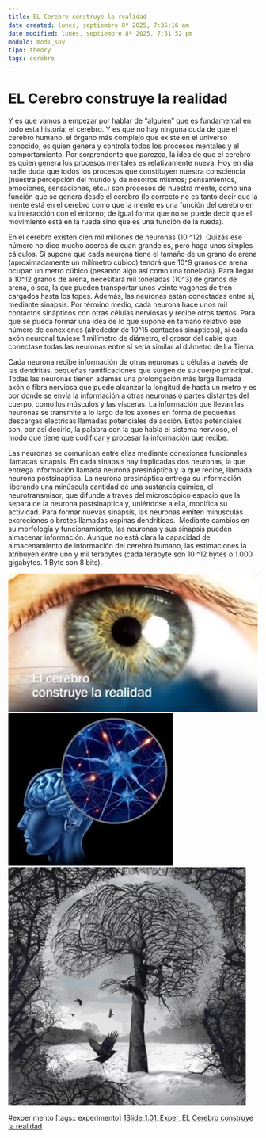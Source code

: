 ```yaml
---
title: EL Cerebro construye la realidad
date created: lunes, septiembre 8º 2025, 7:35:16 am
date modified: lunes, septiembre 8º 2025, 7:51:52 pm
modulo: mod1_soy
tipo: theory
tags: cerebro
---
```


# EL Cerebro construye la realidad
Y es que vamos a empezar por hablar de “alguien” que es fundamental en todo esta historia: el cerebro. Y es que no hay ninguna duda de que el cerebro humano, el órgano más complejo que existe en el universo conocido, es quien genera y controla todos los procesos mentales y el comportamiento. Por sorprendente que parezca, la idea de que el cerebro es quien genera los procesos mentales es relativamente nueva. Hoy en día nadie duda que todos los procesos que constituyen nuestra consciencia (nuestra percepción del mundo y de nosotros mismos; pensamientos, emociones, sensaciones, etc..) son procesos de nuestra mente, como una función que se genera desde el cerebro (lo correcto no es tanto decir que la mente está en el cerebro como que la mente es una función del cerebro en su interacción con el entorno; de igual forma que no se puede decir que el movimiento está en la rueda sino que es una función de la rueda).

En el cerebro existen cien mil millones de neuronas (10 ^12). Quizás ese número no dice mucho acerca de cuan grande es, pero haga unos simples cálculos. Si supone que cada neurona tiene el tamaño de un grano de arena (aproximadamente un milímetro cúbico) tendrá que 10^9 granos de arena ocupan un metro cúbico (pesando algo así como una tonelada). Para llegar a 10^12 granos de arena, necesitará mil toneladas (10^3) de granos de arena, o sea, la que pueden transportar unos veinte vagones de tren cargados hasta los topes. Además, las neuronas están conectadas entre sí, mediante sinapsis. Por término medio, cada neurona hace unos mil contactos sinápticos con otras células nerviosas y recibe otros tantos. Para que se pueda formar una idea de lo que supone en tamaño relativo ese número de conexiones (alrededor de 10^15 contactos sinápticos), si cada axón neuronal tuviese 1 milímetro de diámetro, el grosor del cable que conectase todas las neuronas entre sí sería similar al diámetro de La Tierra.

Cada neurona recibe información de otras neuronas o células a través de las dendritas, pequeñas ramificaciones que surgen de su cuerpo principal. Todas las neuronas tienen además una prolongación más larga llamada axón o fibra nerviosa que puede alcanzar la longitud de hasta un metro y es por donde se envía la información a otras neuronas o partes distantes del cuerpo, como los músculos y las vísceras. La información que llevan las neuronas se transmite a lo largo de los axones en forma de pequeñas descargas electricas llamadas potenciales de acción. Estos potenciales son, por así decirlo, la palabra con la que habla el sistema nervioso, el modo que tiene que codificar y procesar la información que recibe.

Las neuronas se comunican entre ellas mediante conexiones funcionales llamadas sinapsis. En cada sinapsis hay implicadas dos neuronas, la que entrega información llamada neurona presináptica y la que recibe, llamada neurona postsinaptica. La neurona presináptica entrega su información liberando una minúscula cantidad de una sustancia quimica, el neurotransmisor, que difunde a través del microscópico espacio que la separa de la neurona postsináptica y, uniéndose a ella, modifica su actividad. Para formar nuevas sinapsis, las neuronas emiten minusculas excreciones o brotes llamadas espinas dendríticas.  Mediante cambios en su morfología y funcionamiento, las neuronas y sus sinapsis pueden almacenar información. Aunque no está clara la capacidad de almacenamiento de información del cerebro humano, las estimaciones la atribuyen entre uno y mil terabytes (cada terabyte son 10 ^12 bytes o 1.000 gigabytes. 1 Byte son 8 bits).

![](assets/Pasted%20image%2020250909134113.png)![](assets/Pasted%20image%2020250909134214.png)
![](assets/Gif%20cerebro%20crea%20realidad.gif)

#experimento [tags:: experimento] 
[1Slide_1.01_Exper_EL Cerebro construye la realidad](1Slide_1.01_Exper_EL%20Cerebro%20construye%20la%20realidad.md)